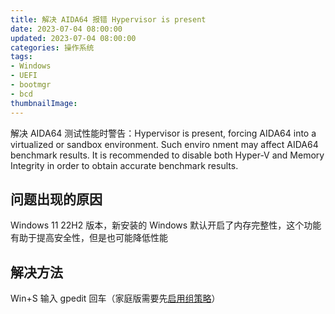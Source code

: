 ```yaml
---
title: 解决 AIDA64 报错 Hypervisor is present
date: 2023-07-04 08:00:00
updated: 2023-07-04 08:00:00
categories: 操作系统
tags:
- Windows
- UEFI
- bootmgr
- bcd
thumbnailImage: 
---
```

解决 AIDA64 测试性能时警告：Hypervisor is present, forcing AIDA64 into a virtualized or sandbox environment. Such enviro nment may affect AIDA64 benchmark results. It is recommended to disable both Hyper-V and Memory Integrity in order to obtain accurate benchmark results.

<!-- more -->

## 问题出现的原因
Windows 11 22H2 版本，新安装的 Windows 默认开启了内存完整性，这个功能有助于提高安全性，但是也可能降低性能  

## 解决方法
Win+S 输入 gpedit 回车（家庭版需要先[启用组策略](https://zhuanlan.zhihu.com/p/565402268)）  
